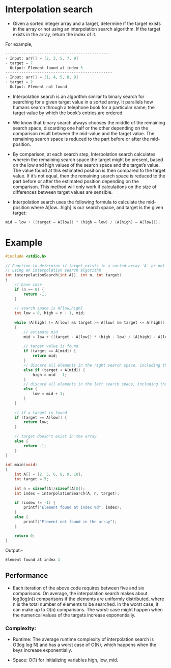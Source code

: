 # Interpolation search
- Given a sorted integer array and a target, determine if the target exists in the array or not using an interpolation search algorithm. If the target exists in the array, return the index of it.

For example,
```c
----------------------------------------------
- Input: arr[] = [2, 3, 5, 7, 9]
- target = 7 
- Output: Element found at index 3
-----------------------------------------------
- Input: arr[] = [1, 4, 5, 8, 9]
- target = 2
- Output: Element not found

```
- Interpolation search is an algorithm similar to binary search for searching for a given target value in a sorted array. It parallels how humans search through a telephone book for a particular name, the target value by which the book’s entries are ordered.

- We know that binary search always chooses the middle of the remaining search space, discarding one half or the other depending on the comparison result between the mid-value and the target value. The remaining search space is reduced to the part before or after the mid-position.

- By comparison, at each search step, Interpolation search calculates wherein the remaining search space the target might be present, based on the low and high values of the search space and the target’s value. The value found at this estimated position is then compared to the target value. If it’s not equal, then the remaining search space is reduced to the part before or after the estimated position depending on the comparison. This method will only work if calculations on the size of differences between target values are sensible.

- Interpolation search uses the following formula to calculate the mid-position where A[low…high] is our search space, and target is the given target:
```c
mid = low + ((target – A[low]) * (high – low) / (A[high] – A[low]));
```

# Example
```c
#include <stdio.h>
 
// Function to determine if target exists in a sorted array `A` or not
// using an interpolation search algorithm
int interpolationSearch(int A[], int n, int target)
{
    // base case
    if (n == 0) {
        return -1;
    }
 
    // search space is A[low…high]
    int low = 0, high = n - 1, mid;
 
    while (A[high] != A[low] && target >= A[low] && target <= A[high])
    {
        // estimate mid
        mid = low + ((target - A[low]) * (high - low) / (A[high] - A[low]));
 
        // target value is found
        if (target == A[mid]) {
            return mid;
        }
        // discard all elements in the right search space, including the middle element
        else if (target < A[mid]) {
            high = mid - 1;
        }
        // discard all elements in the left search space, including the middle element
        else {
            low = mid + 1;
        }
    }
 
    // if a target is found
    if (target == A[low]) {
        return low;
    }
 
    // target doesn't exist in the array
    else {
        return -1;
    }
}
 
int main(void)
{
    int A[] = {2, 5, 6, 8, 9, 10};
    int target = 5;
 
    int n = sizeof(A)/sizeof(A[0]);
    int index = interpolationSearch(A, n, target);
 
    if (index != -1) {
        printf("Element found at index %d", index);
    }
    else {
        printf("Element not found in the array");
    }
 
    return 0;
}

```
Output:-
```c
Element found at index 1


```

## Performance
- Each iteration of the above code requires between five and six comparisons. On average, the interpolation search makes about log(log(n)) comparisons if the elements are uniformly distributed, where n is the 
 total number of elements to be searched. In the worst case, it can make up to O(n) comparisons. The worst-case might happen when the numerical values of the targets increase exponentially.

### Complexity:
- Runtime: The average runtime complexity of interpolation search is O(log log N) and has a worst case of O(N), which happens when the keys increase exponentially.

- Space: O(1) for initializing variables high, low, mid.
